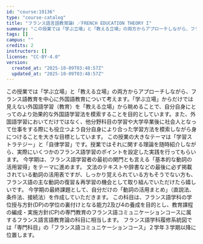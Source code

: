 ```yaml
---
id: "course:19136"
type: "course-catalog"
title: "フランス語言語教育論Ⅰ ／FRENCH EDUCATION THEORY I"
summary: "この授業では「学ぶ立場」と「教える立場」の両方からアプローチしながら、フランス語教育を中心に外国語教育について考えます。「学ぶ立場」からだけでは見えない外国語学習（教育）を「教える立場」から眺めることで、自分自身にとってのより効果的な外国語…"
tags: []
campus: ""
credits: 2
instructors: []
license: "CC-BY-4.0"
version:
  created_at: "2025-10-09T03:48:57Z"
  updated_at: "2025-10-09T03:48:57Z"
---
```

この授業では「学ぶ立場」と「教える立場」の両方からアプローチしながら、フランス語教育を中心に外国語教育について考えます。「学ぶ立場」からだけでは見えない外国語学習（教育）を「教える立場」から眺めることで、自分自身にとってのより効果的な外国語学習法を模索することを目的としています。また、外国語学習においてだけではなく、他分野科目の学習や大学卒業後に社会人となって仕事をする際にも役立つよう自分自身により合った学習方法を模索しながら身につけることを大きな目標としています。 この授業の大きなテーマは「学習ストラテジー」と「自律学習」です。授業ではそれに関する理論を随時紹介しながら、実際にいくつかのフランス語学習のポイントを設定した実践を行ってもらいます。 今学期は、フランス語学習者の最初の関門とも言える「基本的な動詞の活用習得」をテーマに進めます。 文法のテキストや辞書などの最後に必ず掲載されている動詞の活用表ですが、しっかり覚えられている方もそうでない方も、フランス語の主な動詞の復習＆再学習の機会として取り組んでいただけたら嬉しいです。 今学期の最終課題として、自分だけの「動詞の活用まとめ」（直説法、条件法、接続法）を作成していただきます。 この科目は、フランス語学科の学位授与方針(DP)の学位の裏付けとなる能力2及び4の養成を目的とし、教育課程の編成・実施方針(CP)の専門教育のフランス語コミュニケーションコースに属するフランス語言語教育論の科目に相当します。 フランス語学科履修系統図では「専門科目」の「フランス語コミュニケーションコース」２学年３学期以降に位置します。
